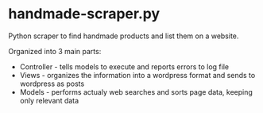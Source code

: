 # handmade-scraper.py
Python scraper to find handmade products and list them on a website.

Organized into 3 main parts:
- Controller - tells models to execute and reports errors to log file
- Views - organizes the information into a wordpress format and sends to wordpress as posts
- Models - performs actualy web searches and sorts page data, keeping only relevant data
